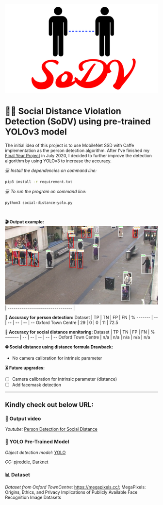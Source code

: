 <div align="center">
  <img src="images/SoDV.png">
</div>

# 🚶‍♂️ Social Distance Violation Detection (SoDV) using pre-trained YOLOv3 model

The initial idea of this project is to use MobileNet SSD with Caffe implementation as the person detection algorithm. After I've finished my [Final Year Project](https://github.com/afiqharith/Social-Distancing-and-Safety-Violation-Alert-ROI-MobileNetSSD-FYP) in July 2020, I decided to further improve the detection algorithm by using YOLOv3 to increase the accuracy.
</br>

_💻 Install the dependencies on command line:_

```sh
pip3 install -r requirement.txt
```

_💻 To run the program on command line:_

```sh
python3 social-distance-yolo.py
```

</br>

**🎬 Output example:**
![outputimage](/images/image.png) |
--------------------------------- |

**🎯 Accuracy for person detection:**
Dataset | TP | TN | FP | FN | %
------- | -- | -- | -- | -- | --
Oxford Town Centre | 29 | 0 | 0 | 11 | 72.5

**🎯 Accuracy for social distance monitoring:**
Dataset | TP | TN | FP | FN | %
------- | -- | -- | -- | -- | --
Oxford Town Centre | n/a | n/a | n/a | n/a | n/a

**⛔ Social distance using distance formula Drawback:**

- No camera calibration for intrinsic parameter

**⏳ Future upgrades:**

- [ ] Camera calibration for intrinsic parameter (distance)
- [ ] Add facemask detection

---

## Kindly check out below URL:

### 🎥 Output video

_Youtube:_ [Person Detection for Social Distance](https://youtu.be/zXBDvDaJLHA)

### 👀 YOLO Pre-Trained Model

_Object detection model:_ [YOLO](https://pjreddie.com/darknet/yolo/)

_CC:_ [pjreddie](https://github.com/pjreddie/darknet.git), [Darknet](https://pjreddie.com/darknet/)

### 📊 Dataset

_Dataset from Oxford TownCentre:_ <https://megapixels.cc/>; MegaPixels: Origins, Ethics, and Privacy Implications of Publicly Available Face Recognition Image Datasets
